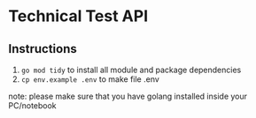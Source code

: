 # Technical Test API

## Instructions

1. `go mod tidy` to install all module and package dependencies
2. `cp env.example .env` to make file .env

note: please make sure that you have golang installed inside your PC/notebook
